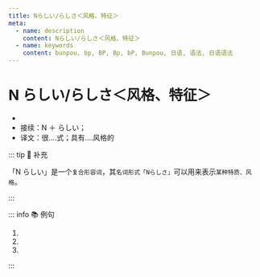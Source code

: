 ```yaml
---
title: Nらしい/らしさ＜风格、特征＞
meta:
  - name: description
    content: Nらしい/らしさ＜风格、特征＞
  - name: keywords
    content: bunpou, bp, BP, Bp, bP, Bunpou, 日语, 语法, 日语语法
---
```


# N らしい/らしさ＜风格、特征＞

- <grammer-content sentence="意义：表示具有**名词所示事物**的**特点、性质、风格**等；" />
- 接续：N ＋ らしい；
- 译文：很....式；具有....风格的

::: tip :bookmark: 补充

「N らしい」是一个`复合形容词`，其`名词形式「Nらしさ」`可以用来表示`某种特质、风格`。

:::

::: info :books: 例句

1. <grammer-content sentence='[春節/しゅんせつ]の**[中国/ちゅうごく]らしい**イルミネーションもステキですよね。' trans='春节的中国特色灯饰也很棒呢。' />
2. <grammer-content sentence='[鈴木/すずき]さんはとても**[学生/がくせい]らしい**[格好/かっこう]で[大学/だいがく]に[来/き]た。' trans='铃木来学校的时候，穿得很像个学生。' />
3. <grammer-content sentence='[彼/かれ]の[行動/こうどう]はぜんぜん**[男/おとこ]らしくない**と[思う/おもう]。' trans='我觉得他的行为一点也不像个男子汉。' />

:::
